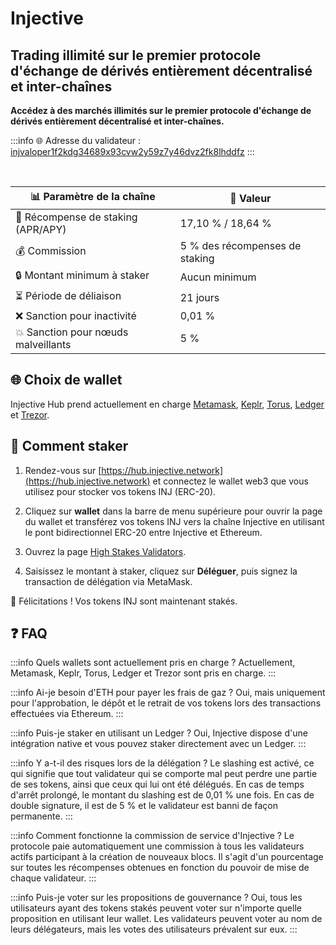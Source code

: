 # Injective

## Trading illimité sur le premier protocole d'échange de dérivés entièrement décentralisé et inter-chaînes

**Accédez à des marchés illimités sur le premier protocole d'échange de dérivés entièrement décentralisé et inter-chaînes.**

:::info
🌐 Adresse du validateur : [injvaloper1f2kdg34689x93cvw2y59z7y46dvz2fk8lhddfz](https://hub.injective.network/validators/injvaloper1f2kdg34689x93cvw2y59z7y46dvz2fk8lhddfz)
:::

<br/>

| 📊 Paramètre de la chaîne          | 🎯 Valeur              |
|-----------------------------|-----------------------|
| 🎁 Récompense de staking (APR/APY)    | 17,10 % / 18,64 %       |
| 💰 Commission               | 5 % des récompenses de staking |
| 🔒 Montant minimum à staker  | Aucun minimum            |
| ⏳ Période de déliaison          | 21 jours               |
| ❌ Sanction pour inactivité     | 0,01 %                 |
| 💥 Sanction pour nœuds malveillants | 5 %                    |

## 🌐 Choix de wallet

Injective Hub prend actuellement en charge [Metamask](https://metamask.io/), [Keplr](https://wallet.keplr.app/), [Torus](https://tor.us/), [Ledger](https://www.ledger.com/) et [Trezor](https://trezor.io/).

## 🏁 Comment staker

1. Rendez-vous sur [https://hub.injective.network](https://hub.injective.network) et connectez le wallet web3 que vous utilisez pour stocker vos tokens INJ (ERC-20).

2. Cliquez sur **wallet** dans la barre de menu supérieure pour ouvrir la page du wallet et transférez vos tokens INJ vers la chaîne Injective en utilisant le pont bidirectionnel ERC-20 entre Injective et Ethereum.

3. Ouvrez la page [High Stakes Validators](https://hub.injective.network/validators/injvaloper1f2kdg34689x93cvw2y59z7y46dvz2fk8lhddfz).

4. Saisissez le montant à staker, cliquez sur **Déléguer**, puis signez la transaction de délégation via MetaMask.

🎉 Félicitations ! Vos tokens INJ sont maintenant stakés.

## ❓ FAQ

:::info Quels wallets sont actuellement pris en charge ?
Actuellement, Metamask, Keplr, Torus, Ledger et Trezor sont pris en charge.
:::

:::info Ai-je besoin d'ETH pour payer les frais de gaz ?
Oui, mais uniquement pour l'approbation, le dépôt et le retrait de vos tokens lors des transactions effectuées via Ethereum.
:::

:::info Puis-je staker en utilisant un Ledger ?
Oui, Injective dispose d'une intégration native et vous pouvez staker directement avec un Ledger.
:::

:::info Y a-t-il des risques lors de la délégation ?
Le slashing est activé, ce qui signifie que tout validateur qui se comporte mal peut perdre une partie de ses tokens, ainsi que ceux qui lui ont été délégués.
En cas de temps d'arrêt prolongé, le montant du slashing est de 0,01 % une fois. En cas de double signature, il est de 5 % et le validateur est banni de façon permanente.
:::

:::info Comment fonctionne la commission de service d'Injective ?
Le protocole paie automatiquement une commission à tous les validateurs actifs participant à la création de nouveaux blocs. Il s'agit d'un pourcentage sur toutes les récompenses obtenues en fonction du pouvoir de mise de chaque validateur.
:::

:::info Puis-je voter sur les propositions de gouvernance ?
Oui, tous les utilisateurs ayant des tokens stakés peuvent voter sur n'importe quelle proposition en utilisant leur wallet.
Les validateurs peuvent voter au nom de leurs délégateurs, mais les votes des utilisateurs prévalent sur eux.
:::
